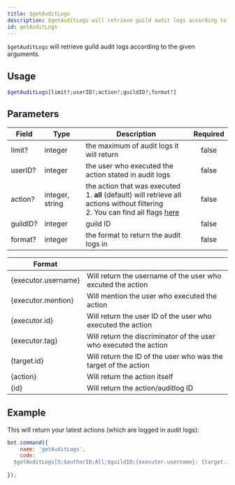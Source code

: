 ```yaml
---
title: $getAuditLogs
description: $getAuditLogs will retrieve guild audit logs according to the given arguments.
id: getAuditLogs
---
```


`$getAuditLogs` will retrieve guild audit logs according to the given arguments.

## Usage

```php
$getAuditLogs[limit?;userID?;action?;guildID?;format?]
```

## Parameters

| Field    | Type    | Description                                                                                                                                                              | Required |
|----------|---------|--------------------------------------------------------------------------------------------------------------------------------------------------------------------------|:--------:|
| limit?   | integer | the maximum of audit logs it will return                                                                                                                                 |  false   |
| userID?  | integer | the user who executed the action stated in audit logs                                                                                                                    |  false   |
| action?  | integer, string | the action that was executed  <br /> 1. **all** (default) will retrieve all actions without filtering <br /> 2. You can find all flags [here][discord-permissions] |  false   |
| guildID? | integer | guild ID                                                                                                                                                                 |  false   |
| format?  | integer | the format to return the audit logs in                                                                                                                                   |  false   |

| Format              |                                                                   |
|---------------------|-------------------------------------------------------------------|
| {executor.username} | Will return the username of the user who excuted the action       |
| {executor.mention}  | Will mention the user who executed the action                     |
| {executor.id}       | Will return the user ID of the user who executed the action       |
| {executor.tag}      | Will return the discriminator of the user who executed the action |
| {target.id}         | Will return the ID of the user who was the target of the action   |
| {action}            | Will return the action itself                                     |
| {id}                | Will return the action/auditlog ID                                |

## Example

This will return your latest actions (which are logged in audit logs):

```javascript
bot.command({
    name: 'getAuditLogs',
    code: `
  $getAuditLogs[5;$authorID;All;$guildID;{executor.username}: {target.id} - {action}]
  `
});
```

[discord-permissions]: https://discord.com/developers/docs/resources/audit-log#audit-log-entry-object-audit-log-events
